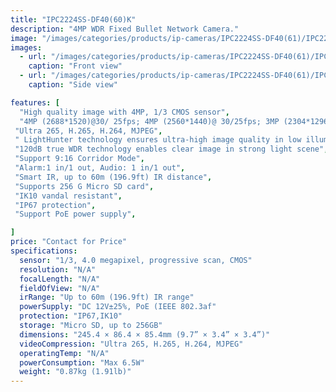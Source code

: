 ```yaml
---
title: "IPC2224SS-DF40(60)K"
description: "4MP WDR Fixed Bullet Network Camera."
image: "/images/categories/products/ip-cameras/IPC2224SS-DF40(61)/IPC2224SS-DF40(60)K.jpg"
images:
  - url: "/images/categories/products/ip-cameras/IPC2224SS-DF40(61)/IPC2224SS-DF40(60)K.jpg"
    caption: "Front view"
  - url: "/images/categories/products/ip-cameras/IPC2224SS-DF40(61)/IPC2224SS-DF40(61)K.jpg"
    caption: "Side view"

features: [
  "High quality image with 4MP, 1/3 CMOS sensor",
  "4MP (2688*1520)@30/ 25fps; 4MP (2560*1440)@ 30/25fps; 3MP (2304*1296) @30/25fps; 2MP (1920*1080) @30/25fps;",
 "Ultra 265, H.265, H.264, MJPEG",
 " LightHunter technology ensures ultra-high image quality in low illumination environment",
 "120dB true WDR technology enables clear image in strong light scene",
 "Support 9:16 Corridor Mode",
 "Alarm:1 in/1 out, Audio: 1 in/1 out",
 "Smart IR, up to 60m (196.9ft) IR distance",
 "Supports 256 G Micro SD card",
 "IK10 vandal resistant",
 "IP67 protection",
 "Support PoE power supply",

]
price: "Contact for Price"
specifications:
  sensor: "1/3, 4.0 megapixel, progressive scan, CMOS"
  resolution: "N/A"
  focalLength: "N/A"
  fieldOfView: "N/A"
  irRange: "Up to 60m (196.9ft) IR range"
  powerSupply: "DC 12V±25%, PoE (IEEE 802.3af"
  protection: "IP67,IK10"
  storage: "Micro SD, up to 256GB"
  dimensions: "245.4 × 86.4 × 85.4mm (9.7” × 3.4” × 3.4”)"
  videoCompression: "Ultra 265, H.265, H.264, MJPEG"
  operatingTemp: "N/A"
  powerConsumption: "Max 6.5W"
  weight: "0.87kg (1.91lb)"
---
```

